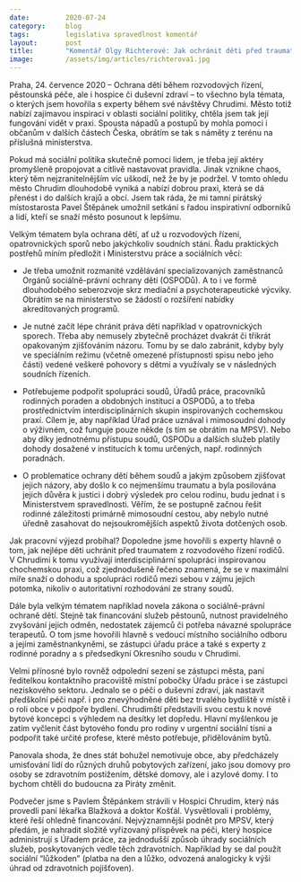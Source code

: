 ```yaml
---
date:         2020-07-24
category:     blog
tags:         legislativa spravedlnost komentář 
layout:       post
title:        "Komentář Olgy Richterové: Jak ochránit děti před traumaty ze soudních tahanic? Inspirací může být město Chrudim, zlepšováky z praxe předložím ministerstvům"
image:        /assets/img/articles/richterova1.jpg
---  
```



Praha, 24. července 2020 – Ochrana dětí během rozvodových řízení, pěstounská péče, ale i hospice či duševní zdraví – to všechno byla témata, o kterých jsem hovořila s experty během své návštěvy Chrudimi. Město totiž nabízí zajímavou inspiraci v oblasti sociální politiky, chtěla jsem tak její fungování vidět v praxi. Spousta nápadů a postupů by mohla pomoci i občanům v dalších částech Česka, obrátím se tak s náměty z terénu na příslušná ministerstva. 

Pokud má sociální politika skutečně pomoci lidem, je třeba její aktéry promyšleně propojovat a citlivě nastavovat pravidla. Jinak vznikne chaos, který těm nejzranitelnějším víc uškodí, než že by je podržel. V tomto ohledu město Chrudim dlouhodobě vyniká a nabízí dobrou praxi, která se dá přenést i do dalších krajů a obcí. Jsem tak ráda, že mi tamní pirátský místostarosta Pavel Štěpánek umožnil setkání s řadou inspirativní odborníků a lidí, kteří se snaží město posunout k lepšímu. 
 
Velkým tématem byla ochrana dětí, ať už u rozvodových řízení, opatrovnických sporů nebo jakýchkoliv soudních stání. Řadu praktických postřehů míním předložit i Ministerstvu práce a sociálních věcí:
 
* Je třeba umožnit rozmanité vzdělávání specializovaných zaměstnanců Orgánů sociálně-právní ochrany dětí (OSPODů). A to i ve formě dlouhodobého seberozvoje skrz mediační a psychoterapeutické výcviky. Obrátím se na ministerstvo se žádostí o rozšíření nabídky akreditovaných programů. 

* Je nutné začít lépe chránit práva dětí například v opatrovnických sporech. Třeba aby nemusely zbytečně procházet dvakrát či třikrát opakovaným zjišťováním názoru. Tomu by se dalo zabránit, kdyby byly ve speciálním režimu (včetně omezené přístupnosti spisu nebo jeho části) vedené veškeré pohovory s dětmi a využívaly se v následných soudních řízeních.

* Potřebujeme podpořit spolupráci soudů, Úřadů práce, pracovníků rodinných poraden a obdobných institucí a OSPODů, a to třeba prostřednictvím interdisciplinárních skupin inspirovaných cochemskou praxí. Cílem je, aby například Úřad práce uznával i mimosoudní dohody o výživném, což funguje pouze někde (s tím se obrátím na MPSV). Nebo aby díky jednotnému přístupu soudů, OSPODu a dalších služeb platily dohody dosažené v institucích k tomu určených, např. rodinných poradnách.

* O problematice ochrany dětí během soudů a jakým způsobem zjišťovat jejich názory, aby došlo k co nejmenšímu traumatu a byla posilována jejich důvěra k justici i dobrý výsledek pro celou rodinu, budu jednat i s Ministerstvem spravedlnosti. Věřím, že se postupně začnou řešit rodinné záležitosti primárně mimosoudní cestou, aby nebylo nutné úředně zasahovat do nejsoukromějších aspektů života dotčených osob.

Jak pracovní výjezd probíhal? Dopoledne jsme hovořili s experty hlavně o tom, jak nejlépe děti uchránit před traumatem z rozvodového řízení rodičů. V Chrudimi k tomu využívají interdisciplinární spolupráci inspirovanou chochemskou praxi, což zjednodušeně řečeno znamená, že se v maximální míře snaží o dohodu a spolupráci rodičů mezi sebou v zájmu jejich potomka, nikoliv o autoritativní rozhodování ze strany soudů. 

Dále byla velkým tématem například novela zákona o sociálně-právní ochraně dětí. Stejně tak financování služeb pěstounů, nutnost pravidelného zvyšování jejich odměn, nedostatek zájemců či potřeba návazné spolupráce terapeutů. O tom jsme hovořili hlavně s vedoucí místního sociálního odboru a jejími zaměstnankyněmi, se zástupci úřadu práce a také s experty z rodinné poradny a s předsedkyní Okresního soudu v Chrudimi. 

Velmi přínosné bylo rovněž odpolední sezení se zástupci města, paní ředitelkou kontaktního pracoviště místní pobočky Úřadu práce i se zástupci neziskového sektoru. Jednalo se o péči o duševní zdraví, jak nastavit předškolní péči např. i pro znevýhodněné děti bez trvalého bydliště v místě i o roli obce v podpoře bydlení. Chrudimští představili svou cestu k nové bytové koncepci s výhledem na desítky let dopředu. Hlavní myšlenkou je zatím vyčlenit část bytového fondu pro rodiny v urgentní sociální tísni a podpořit také určité profese, které město potřebuje, přidělováním bytů.

Panovala shoda, že dnes stát bohužel nemotivuje obce, aby předcházely umisťování lidí do různých druhů pobytových zařízení, jako jsou domovy pro osoby se zdravotním postižením, dětské domovy, ale i azylové domy. I to bychom chtěli do budoucna za Piráty změnit. 

Podvečer jsme s Pavlem Štěpánkem strávili v Hospici Chrudim, který nás provedli paní lékařka Blažková a doktor Košťál. Vysvětlovali i problémy, které řeší ohledně financování. Nejvýznamnější podnět pro MPSV, který předám, je nahradit složitě vyřizovaný příspěvek na péči, který hospice administrují s Úřadem práce, za jednodušší způsob úhrady sociálních služeb, poskytovaných vedle těch zdravotních. Například by se dal použít sociální “lůžkoden” (platba na den a lůžko, odvozená analogicky k výši úhrad od zdravotních pojišťoven).
